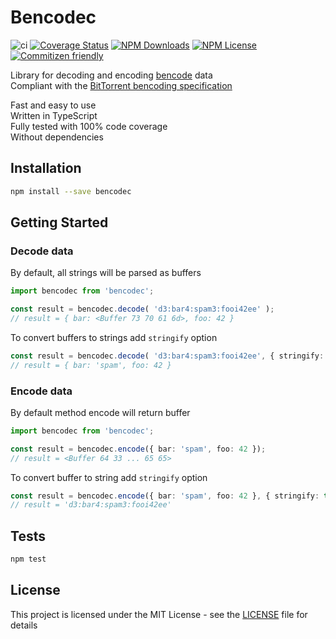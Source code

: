 # Bencodec

![ci](https://github.com/IvanSolomakhin/bencodec/workflows/ci/badge.svg)
[![Coverage Status](https://coveralls.io/repos/github/IvanSolomakhin/bencodec/badge.svg)](https://coveralls.io/github/IvanSolomakhin/bencodec)
[![NPM Downloads](https://img.shields.io/npm/dt/bencodec)](https://npmjs.org/package/bencodec)
[![NPM License](https://img.shields.io/npm/l/bencodec)](LICENSE.md)
[![Commitizen friendly](https://img.shields.io/badge/commitizen-friendly-brightgreen.svg)](http://commitizen.github.io/cz-cli/)

Library for decoding and encoding [bencode](https://en.wikipedia.org/wiki/Bencode) data  
Compliant with the [BitTorrent bencoding specification](https://wiki.theory.org/index.php/BitTorrentSpecification#Bencoding)

Fast and easy to use  
Written in TypeScript  
Fully tested with 100% code coverage  
Without dependencies  

## Installation

``` bash
npm install --save bencodec
```

## Getting Started

### Decode data

By default, all strings will be parsed as buffers

``` typescript
import bencodec from 'bencodec';

const result = bencodec.decode( 'd3:bar4:spam3:fooi42ee' );
// result = { bar: <Buffer 73 70 61 6d>, foo: 42 }
  ```

To convert buffers to strings add `stringify` option

  ``` typescript
  const result = bencodec.decode( 'd3:bar4:spam3:fooi42ee', { stringify: true } );
  // result = { bar: 'spam', foo: 42 }
  ```

### Encode data

By default method encode will return buffer

``` typescript
import bencodec from 'bencodec';

const result = bencodec.encode({ bar: 'spam', foo: 42 });  
// result = <Buffer 64 33 ... 65 65>
```

To convert buffer to string add `stringify` option

``` typescript
const result = bencodec.encode({ bar: 'spam', foo: 42 }, { stringify: true });
// result = 'd3:bar4:spam3:fooi42ee'
```

## Tests

``` bash
npm test
```

## License

This project is licensed under the MIT License - see the [LICENSE](LICENSE.md) file for details
